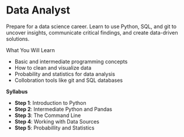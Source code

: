 # Data Analyst
Prepare for a data science career. Learn to use Python, SQL, and git to uncover insights, communicate critical findings, and create data-driven solutions.

What You Will Learn
- Basic and intermediate programming concepts
- How to clean and visualize data
- Probability and statistics for data analysis
- Collobration tools like git and SQL databases

__Syllabus__

- __Step 1__: Introduction to Python
- __Step 2__: Intermediate Python and Pandas
- __Step 3__: The Command Line
- __Step 4__: Working with Data Sources
- __Step 5__: Probabillity and Statistics
